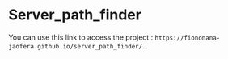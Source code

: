 # Server_path_finder
You can use this link to access the project : `https://fiononana-jaofera.github.io/server_path_finder/`.
